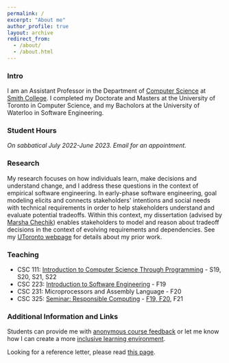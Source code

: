 ```yaml
---
permalink: /
excerpt: "About me"
author_profile: true
layout: archive
redirect_from: 
  - /about/
  - /about.html
---
```


<!--
__**SURF 2022**__ [I'm hiring SURF students this summer. Please apply and rank my lab highly.](https://smithcollege.qualtrics.com/jfe/form/SV_0weEdxIWxMU9iCy) _Note: The last page of the application, asks for a title and brief description of the project. This field is not used in computer science. Please enter a short description from any of [my labs project](https://amgrubb.github.io/projects/), also the description at the bottom of our [lab page](https://amgrubb.github.io/grubb-lab/)._
-->

### Intro

I am an Assistant Professor in the Department of [Computer Science](http://cs.smith.edu/) at [Smith College](www.smith.edu). 
I completed my Doctorate and Masters at the University of Toronto in Computer Science, 
and my Bacholors at the University of Waterloo in Software Engineering.

### Student Hours

*On sabbatical July 2022-June 2023. Email for an appointment.*
<!--
Spring 2022: In-person on Wednesday 6-7pm in Ford Hall 355. Online (Zoom) during times listed in my [appointment calendar](https://tinyurl.com/grubb-app).  
Appointments: [https://tinyurl.com/grubb-app](https://tinyurl.com/grubb-app)
-->

### Research 
My research focuses on how individuals learn, make decisions and understand change, and 
I address these questions in the context of empirical software engineering. 
In early-phase software engineering, goal modeling elicits and connects stakeholders' intentions and 
social needs with technical requirements in order to help stakeholders understand and evaluate potential tradeoffs. 
Within this context, my dissertation (advised by [Marsha Chechik](http://www.cs.toronto.edu/~chechik)) enables 
stakeholders to model and reason about tradeoff decisions in the context of evolving requirements and dependencies. 
See my [UToronto webpage](http://www.cs.toronto.edu/~amgrubb) for details about my prior work.

### Teaching 

* CSC 111: [Introduction to Computer Science Through Programming](https://amgrubb.github.io/csc111) - S19, S20, S21, S22
* CSC 223: [Introduction to Software Engineering](files/CSC223F19.pdf) - F19
* CSC 231: Microprocessors and Assembly Language - F20
* CSC 325: [Seminar: Responsible Computing](files/CSC325F19.pdf) - [F19, F20](https://doi.org/10.35482/csc.002.2021), F21

### Additional Information and Links

Students can provide me with [anonymous course feedback](https://forms.gle/vAFiNqMaovom9Gjf8) or let me know how I can create a more [inclusive learning environment](https://forms.gle/ZT7s6q8mA1Lz3eZV7).

Looking for a reference letter, please read [this page](/letters/).
